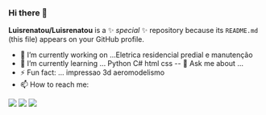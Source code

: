 ### Hi there 👋
**Luisrenatou/Luisrenatou** is a ✨ _special_ ✨ repository because its `README.md` (this file) appears on your GitHub profile.

- 🔭 I’m currently working on ...Eletrica residencial predial e manutenção
- 🌱 I’m currently learning ... Python C# html css
-- 💬 Ask me about ...
- ⚡ Fun fact: ... impressao 3d aeromodelismo
- 📫 How to reach me: 
<div>

<a href="https://instagram.com/luisrenatou" target="_blank"><img loading="lazy" src="https://img.shields.io/badge/-Instagram-%23E4405F?style=for-the-badge&logo=instagram&logoColor=white" target="_blank"></a>
<a href = "mailto:luisrenatoinfo@gmail.com"><img loading="lazy" src="https://img.shields.io/badge/Gmail-D14836?style=for-the-badge&logo=gmail&logoColor=white" target="_blank"></a>
<a href="https://www.linkedin.com/in/luis-renato-168355248" target="_blank"><img loading="lazy" src="https://img.shields.io/badge/-LinkedIn-%230077B5?style=for-the-badge&logo=linkedin&logoColor=white" target="_blank"></a>   
</div>
